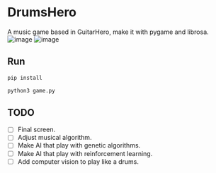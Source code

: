 # DrumsHero
A music game based in GuitarHero, make it with pygame and librosa.
![image](https://github.com/Crussado/DrumsHero/assets/64971042/e1263d32-00d8-461f-83e0-92edff4e7f57)
![image](https://github.com/Crussado/DrumsHero/assets/64971042/b8f6f83d-acf8-448e-a6bb-3da76d484598)

## Run
```python
pip install
```
```python
python3 game.py
```
## TODO
- [ ] Final screen.
- [ ] Adjust musical algorithm.
- [ ] Make AI that play with genetic algorithms.
- [ ] Make AI that play with reinforcement learning.
- [ ] Add computer vision to play like a drums.
